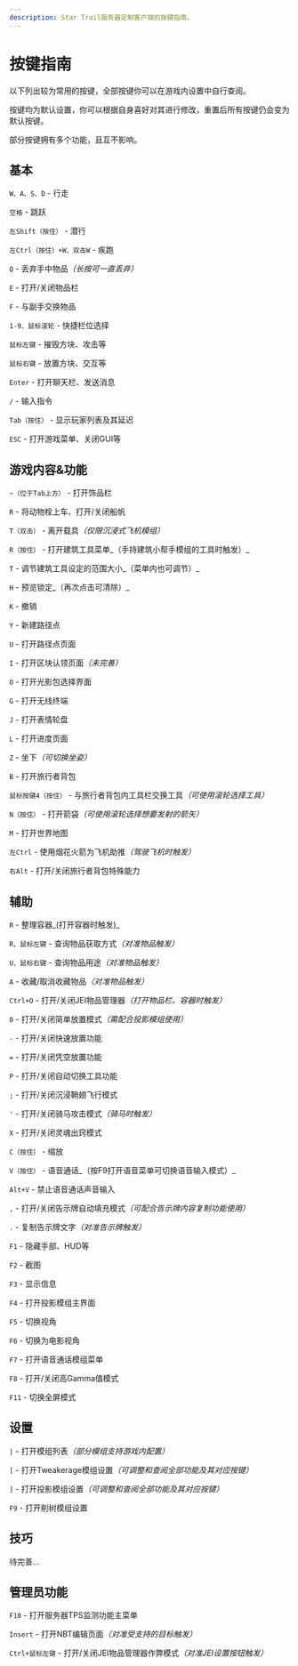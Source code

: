 ```yaml
---
description: Star Trail服务器定制客户端的按键指南。
---
```


# 按键指南

以下列出较为常用的按键，全部按键你可以在游戏内设置中自行查阅。

按键均为默认设置，你可以根据自身喜好对其进行修改，重置后所有按键仍会变为默认按键。

部分按键拥有多个功能，且互不影响。

## 基本

`W、A、S、D` - 行走

`空格` - 跳跃

`左Shift（按住）` - 潜行

`左Ctrl（按住）+W、双击W` - 疾跑

`Q` - 丢弃手中物&#x54C1;_（长按可一直丢弃）_

`E` - 打开/关闭物品栏

`F` - 与副手交换物品

`1-9、鼠标滚轮` - 快捷栏位选择

`鼠标左键` - 摧毁方块、攻击等

`鼠标右键` - 放置方块、交互等

`Enter` - 打开聊天栏、发送消息

`/` - 输入指令

`Tab（按住）` - 显示玩家列表及其延迟

`ESC` - 打开游戏菜单、关闭GUI等

## 游戏内容&功能

`~（位于Tab上方）` - 打开饰品栏

`R` - 将动物栓上车、打开/关闭船帆

`T（双击）` - 离开载&#x5177;_（仅限沉浸式飞机模组）_

`R（按住）` - 打开建筑工具菜单_（手持建筑小帮手模组的工具时触发）_

`T` - 调节建筑工具设定的范围大小_（菜单内也可调节）_

`H` - 预览锁定_（再次点击可清除）_

`K` - 撤销

`Y` - 新建路径点

`U` - 打开路径点页面

`I` - 打开区块认领页&#x9762;_（未完善）_

`O` - 打开光影包选择界面

`G` - 打开无线终端

`J` - 打开表情轮盘

`L` - 打开进度页面

`Z` - 坐&#x4E0B;_（可切换坐姿）_

`B` - 打开旅行者背包

`鼠标按键4（按住）` - 与旅行者背包内工具栏交换工&#x5177;_（可使用滚轮选择工具）_

`N（按住）` - 打开箭&#x888B;_（可使用滚轮选择想要发射的箭矢）_

`M` - 打开世界地图

`左Ctrl` - 使用烟花火箭为飞机助&#x63A8;_（驾驶飞机时触发）_

`右Alt` - 打开/关闭旅行者背包特殊能力

## 辅助

`R` - 整理容器_(打开容器时触发)_

[^补充]: 将鼠标指针放在需要整理的地方，按下R即可。特别的，打开玩家物品栏时可以直接按下R键进行整理。

`R、鼠标左键` - 查询物品获取方&#x5F0F;_（对准物品触发）_

`U、鼠标右键` - 查询物品用&#x9014;_（对准物品触发）_

`A` - 收藏/取消收藏物&#x54C1;_（对准物品触发）_

`Ctrl+O` - 打开/关闭JEI物品管理&#x5668;_（打开物品栏、容器时触发）_

`0` - 打开/关闭简单放置模&#x5F0F;_（需配合投影模组使用）_

`-` - 打开/关闭快速放置功能

`=` - 打开/关闭凭空放置功能

`P` - 打开/关闭自动切换工具功能

`;` - 打开/关闭沉浸鞘翅飞行模式

`'` - 打开/关闭骑马攻击模&#x5F0F;_（骑马时触发）_

`X` - 打开/关闭灵魂出窍模式

`C（按住）` - 缩放

`V（按住）` - 语音通话_（按F9打开语音菜单可切换语音输入模式）_

`Alt+V` - 禁止语音通话声音输入

`,` - 打开/关闭告示牌自动填充模&#x5F0F;_（可配合告示牌内容复制功能使用）_

`.` - 复制告示牌文&#x5B57;_（对准告示牌触发）_

`F1` - 隐藏手部、HUD等

`F2` - 截图

`F3` - 显示信息

`F4` - 打开投影模组主界面

`F5` - 切换视角

`F6` - 切换为电影视角

`F7` - 打开语音通话模组菜单

`F8` - 打开/关闭高Gamma值模式

`F11` - 切换全屏模式

## 设置

`|` - 打开模组列&#x8868;_（部分模组支持游戏内配置）_

[^补充]: 如果你觉得游戏界面受到过多遮挡，你可以在列表里查找对应模组，以此来禁用HUD的显示，例如小地图、Jade等。

`[` - 打开Tweakerage模组设&#x7F6E;_（可调整和查阅全部功能及其对应按键）_

`]` - 打开投影模组设&#x7F6E;_（可调整和查阅全部功能及其对应按键）_

`F9` - 打开削树模组设置

## 技巧

待完善...

## 管理员功能

`F10` - 打开服务器TPS监测功能主菜单

`Insert` - 打开NBT编辑页&#x9762;_（对准受支持的目标触发）_

`Ctrl+鼠标左键` - 打开/关闭JEI物品管理器作弊模&#x5F0F;_（对准JEI设置按钮触发）_

